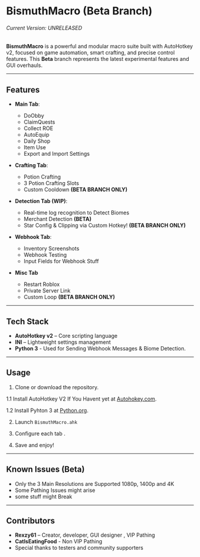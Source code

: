 # BismuthMacro (Beta Branch)
###### Current Version: UNRELEASED
**BismuthMacro** is a powerful and modular macro suite built with AutoHotkey v2, focused on game automation, smart crafting, and precise control features. This **Beta** branch represents the latest experimental features and GUI overhauls.

---

##  Features
- **Main Tab**:
  - DoObby
  - ClaimQuests
  - Collect ROE
  - AutoEquip
  - Daily Shop
  - Item Use
  - Export and Import Settings

- **Crafting Tab**: 
  - Potion Crafting
  - 3 Potion Crafting Slots
  - Custom Cooldown **(BETA BRANCH ONLY)**

-  **Detection Tab (WIP)**:
   - Real-time log recognition to Detect Biomes
   - Merchant Detection **(BETA)**
   - Star Config & Clipping via Custom Hotkey! **(BETA BRANCH ONLY)**

- **Webhook Tab**:
  - Inventory Screenshots
  - Webhook Testing
  - Input Fields for Webhook Stuff
  
- **Misc Tab**
  - Restart Roblox
  - Private Server Link
  - Custom Loop **(BETA BRANCH ONLY)**

---

##  Tech Stack

- **AutoHotkey v2** – Core scripting language
- **INI** – Lightweight settings management
- **Python 3** - Used for Sending Webhook Messages & Biome Detection.

---

##  Usage

1. Clone or download the repository.

1.1 Install AutoHotkey V2 If You Havent yet at [Autohokey.com](https://www.autohotkey.com/download).

1.2 Install Pyhton 3 at [Python.org](https://www.python.org/downloads).

2. Launch `BismuthMacro.ahk`

3. Configure each tab .

4. Save and enjoy!

---

##  Known Issues (Beta)

- Only the 3 Main Resolutions are Supported 1080p, 1400p and 4K
- Some Pathing Issues might arise
- some stuff might Break

---

##  Contributors

- **Rexzy61** – Creator, developer, GUI designer , VIP Pathing
- **CatIsEatingFood** - Non VIP Pathing
- Special thanks to testers and community supporters
